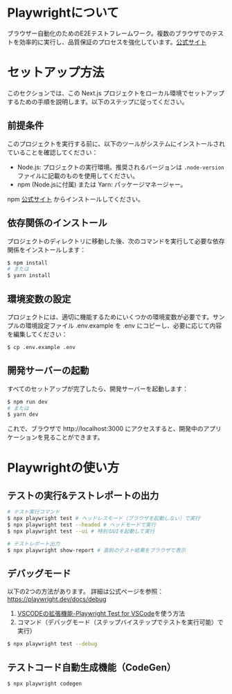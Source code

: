 # Playwrightについて

ブラウザー自動化のためのE2Eテストフレームワーク。複数のブラウザでのテストを効率的に実行し、品質保証のプロセスを強化しています。[公式サイト](https://playwright.dev/)

# セットアップ方法

このセクションでは、この Next.js プロジェクトをローカル環境でセットアップするための手順を説明します。以下のステップに従ってください。

## 前提条件

このプロジェクトを実行する前に、以下のツールがシステムにインストールされていることを確認してください：

- Node.js: プロジェクトの実行環境。推奨されるバージョンは `.node-version` ファイルに記載のものを使用してください。
- npm (Node.jsに付属) または Yarn: パッケージマネージャー。

npm [公式サイト](https://nodejs.org/en/download/package-manager) からインストールしてください。

## 依存関係のインストール

プロジェクトのディレクトリに移動した後、次のコマンドを実行して必要な依存関係をインストールします：

``` bash
$ npm install
# または
$ yarn install
```

## 環境変数の設定

プロジェクトには、適切に機能するためにいくつかの環境変数が必要です。サンプルの環境設定ファイル .env.example を .env にコピーし、必要に応じて内容を編集してください：

```bash
$ cp .env.example .env
```

## 開発サーバーの起動

すべてのセットアップが完了したら、開発サーバーを起動します：

```bash
$ npm run dev
# または
$ yarn dev
```

これで、ブラウザで http://localhost:3000 にアクセスすると、開発中のアプリケーションを見ることができます。

# Playwrightの使い方

## テストの実行&テストレポートの出力
```bash
# テスト実行コマンド
$ npx playwright test # ヘッドレスモード（ブラウザを起動しない）で実行
$ npx playwright test --headed # ヘッドモードで実行
$ npx playwright test --ui # 特別なUIを起動して実行

# テストレポート出力
$ npx playwright show-report # 直前のテスト結果をブラウザで表示
```

## デバッグモード
以下の2つの方法があります。
詳細は公式ページを参照：https://playwright.dev/docs/debug

1. [VSCODEの拡張機能-Playwright Test for VSCode](https://marketplace.visualstudio.com/items?itemName=ms-playwright.playwright)を使う方法
2. コマンド（デバッグモード（ステップバイステップでテストを実行可能）で実行）
```bash
$ npx playwright test --debug
```

## テストコード自動生成機能（CodeGen）
```bash
$ npx playwright codegen
```
